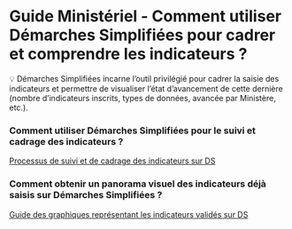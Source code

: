 # Guide Ministériel - Comment utiliser Démarches Simplifiées pour cadrer et comprendre les indicateurs ?

<aside>
💡 Démarches Simplifiées incarne l’outil privilégié pour cadrer la saisie des indicateurs et permettre de visualiser l’état d’avancement de cette dernière (nombre d’indicateurs inscrits, types de données, avancée par Ministère, etc.).

</aside>

### Comment utiliser Démarches Simplifiées pour le suivi et cadrage des indicateurs ?

[Processus de suivi et de cadrage des indicateurs sur DS](Guide%20Ministe%CC%81riel%20-%20Comment%20utiliser%20De%CC%81marches%20S%20763486e48b6442afab1fb7d71a01ba94/Processus%20de%20suivi%20et%20de%20cadrage%20des%20indicateurs%20s%2003d53e14c4ff47c1ae3cfd1298e55b4b.md)

### Comment obtenir un panorama visuel des indicateurs déjà saisis sur Démarches Simplifiées ?

[Guide des graphiques représentant les indicateurs validés sur DS](Guide%20Ministe%CC%81riel%20-%20Comment%20utiliser%20De%CC%81marches%20S%20763486e48b6442afab1fb7d71a01ba94/Guide%20des%20graphiques%20repre%CC%81sentant%20les%20indicateurs%20e1aa7e4a6a7a4f8ab91ce0ea44d50e17.md)